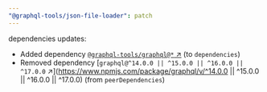 ```yaml
---
"@graphql-tools/json-file-loader": patch
---
```


dependencies updates: 

- Added dependency [`@graphql-tools/graphql@*` ↗︎](https://www.npmjs.com/package/@graphql-tools/graphql/v/*) (to `dependencies`)
- Removed dependency [`graphql@^14.0.0 || ^15.0.0 || ^16.0.0 || ^17.0.0` ↗︎](https://www.npmjs.com/package/graphql/v/^14.0.0 || ^15.0.0 || ^16.0.0 || ^17.0.0) (from `peerDependencies`)
